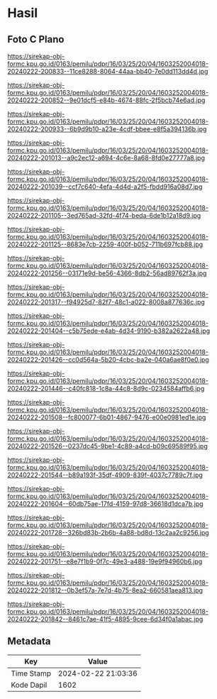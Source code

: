 # Hasil

## Foto C Plano

https://sirekap-obj-formc.kpu.go.id/0163/pemilu/pdpr/16/03/25/20/04/1603252004018-20240222-200833--11ce8288-8064-44aa-bb40-7e0dd113dd4d.jpg

https://sirekap-obj-formc.kpu.go.id/0163/pemilu/pdpr/16/03/25/20/04/1603252004018-20240222-200852--9e01dcf5-e84b-4674-88fc-2f5bcb74e6ad.jpg

https://sirekap-obj-formc.kpu.go.id/0163/pemilu/pdpr/16/03/25/20/04/1603252004018-20240222-200933--6b9d9b10-a23e-4cdf-bbee-e8f5a394136b.jpg

https://sirekap-obj-formc.kpu.go.id/0163/pemilu/pdpr/16/03/25/20/04/1603252004018-20240222-201013--a9c2ec12-a694-4c6e-8a68-8fd0e27777a8.jpg

https://sirekap-obj-formc.kpu.go.id/0163/pemilu/pdpr/16/03/25/20/04/1603252004018-20240222-201039--ccf7c640-4efa-4d4d-a2f5-fbdd916a08d7.jpg

https://sirekap-obj-formc.kpu.go.id/0163/pemilu/pdpr/16/03/25/20/04/1603252004018-20240222-201105--3ed765ad-32fd-4f74-beda-6de1b12a18d9.jpg

https://sirekap-obj-formc.kpu.go.id/0163/pemilu/pdpr/16/03/25/20/04/1603252004018-20240222-201125--8683e7cb-2259-400f-b052-711b697fcb88.jpg

https://sirekap-obj-formc.kpu.go.id/0163/pemilu/pdpr/16/03/25/20/04/1603252004018-20240222-201256--03171e9d-be56-4366-8db2-56ad89762f3a.jpg

https://sirekap-obj-formc.kpu.go.id/0163/pemilu/pdpr/16/03/25/20/04/1603252004018-20240222-201317--f94925d7-82f7-48c1-a022-8008a877636c.jpg

https://sirekap-obj-formc.kpu.go.id/0163/pemilu/pdpr/16/03/25/20/04/1603252004018-20240222-201404--c5b75ede-e4ab-4d34-9190-b382a2622a48.jpg

https://sirekap-obj-formc.kpu.go.id/0163/pemilu/pdpr/16/03/25/20/04/1603252004018-20240222-201426--cc0d564a-5b20-4cbc-ba2e-040a6ae8f0e0.jpg

https://sirekap-obj-formc.kpu.go.id/0163/pemilu/pdpr/16/03/25/20/04/1603252004018-20240222-201446--c40fc818-1c8a-44c8-8d9c-0234584affb6.jpg

https://sirekap-obj-formc.kpu.go.id/0163/pemilu/pdpr/16/03/25/20/04/1603252004018-20240222-201508--fc800077-6b01-4867-9476-e00e0981ed1e.jpg

https://sirekap-obj-formc.kpu.go.id/0163/pemilu/pdpr/16/03/25/20/04/1603252004018-20240222-201526--0237dc45-9be1-4c89-a4cd-b09c69589f95.jpg

https://sirekap-obj-formc.kpu.go.id/0163/pemilu/pdpr/16/03/25/20/04/1603252004018-20240222-201544--b89a193f-35df-4909-839f-4037c7789c7f.jpg

https://sirekap-obj-formc.kpu.go.id/0163/pemilu/pdpr/16/03/25/20/04/1603252004018-20240222-201604--60db75ae-17fd-4159-97d8-36618d1dca7b.jpg

https://sirekap-obj-formc.kpu.go.id/0163/pemilu/pdpr/16/03/25/20/04/1603252004018-20240222-201728--326bd83b-2b6b-4a88-bd8d-13c2aa2c9256.jpg

https://sirekap-obj-formc.kpu.go.id/0163/pemilu/pdpr/16/03/25/20/04/1603252004018-20240222-201751--e8e7f1b9-0f7c-49e3-a488-19e9f94960b6.jpg

https://sirekap-obj-formc.kpu.go.id/0163/pemilu/pdpr/16/03/25/20/04/1603252004018-20240222-201812--0b3ef57a-7e7d-4b75-8ea2-660581aea813.jpg

https://sirekap-obj-formc.kpu.go.id/0163/pemilu/pdpr/16/03/25/20/04/1603252004018-20240222-201842--8461c7ae-41f5-4895-9cee-6d34f0a1abac.jpg


## Metadata

| Key        | Value               |
| ---------- | ------------------- |
| Time Stamp | 2024-02-22 21:03:36 |
| Kode Dapil | 1602                |



